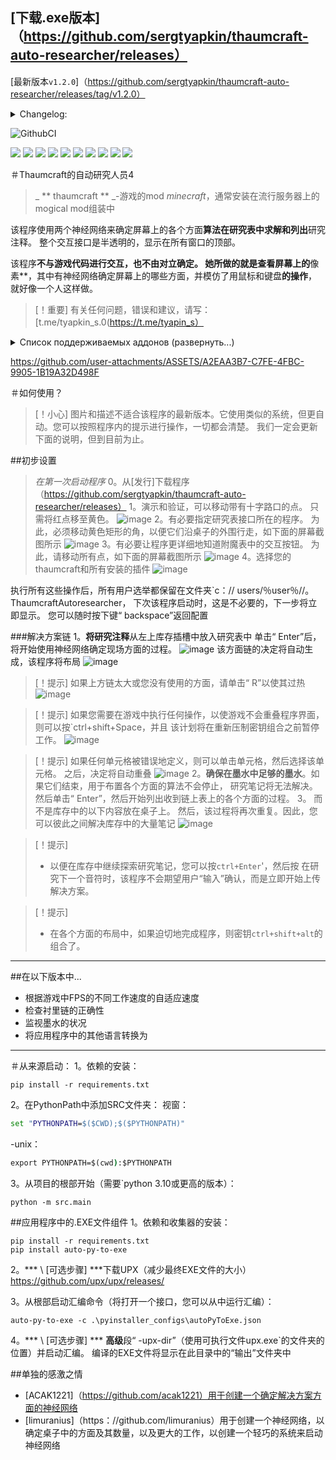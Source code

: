 ## [下载.exe版本]（https://github.com/sergtyapkin/thaumcraft-auto-researcher/releases）
[最新版本`v1.2.0`]（https://github.com/sergtyapkin/thaumcraft-auto-researcher/releases/tag/v1.2.0）
<details>
<summary>Changelog:</summary>

- 配置存储在AppData中。重新启动时，您不再需要重新配置应用程序
- 现在，神经网络决定了桌子上的方面！
由于此原因的研究速度增加了10倍以上。
- 由于其本地缓存而提高了神经网络的速度
- 添加了较薄控制的密钥组合
- 添加了非停机研究制度

>`v1.2._

>`v1.1._`-具有神经网络的表面上的配置，具有更改用户的可能性

>`v1.0._`-用户在表上方面的配置

>`v0 ._._
</details>



![GithubCI](https://github.com/SergTyapkin/thaumcraft-auto-researcher/actions/workflows/auto-translate-readme.yml/badge.svg)

[![](https://img.shields.io/badge/русский-_?style=for-the-badge&logo=readme&color=white)](https://github.com/SergTyapkin/thaumcraft-auto-researcher/blob/README_TRANSLATIONS/russian_README.md)
[![](https://img.shields.io/badge/english-_?style=for-the-badge&logo=readme&color=white)](https://github.com/SergTyapkin/thaumcraft-auto-researcher/blob/README_TRANSLATIONS/english_README.md)
[![](https://img.shields.io/badge/中文(简体)-_?style=for-the-badge&logo=readme&color=white)](https://github.com/SergTyapkin/thaumcraft-auto-researcher/blob/README_TRANSLATIONS/chinese%20(simplified)_README.md)
[![](https://img.shields.io/badge/中文(传统)-_?style=for-the-badge&logo=readme&color=white)](https://github.com/SergTyapkin/thaumcraft-auto-researcher/blob/README_TRANSLATIONS/chinese%20(traditional)_README.md)
[![](https://img.shields.io/badge/arabic(العربية)-_?style=for-the-badge&logo=readme&color=white)](https://github.com/SergTyapkin/thaumcraft-auto-researcher/blob/README_TRANSLATIONS/arabic_README.md)
[![](https://img.shields.io/badge/español-_?style=for-the-badge&logo=readme&color=white)](https://github.com/SergTyapkin/thaumcraft-auto-researcher/blob/README_TRANSLATIONS/spanish_README.md)
[![](https://img.shields.io/badge/italiano-_?style=for-the-badge&logo=readme&color=white)](https://github.com/SergTyapkin/thaumcraft-auto-researcher/blob/README_TRANSLATIONS/italian_README.md)
[![](https://img.shields.io/badge/Deutsch-_?style=for-the-badge&logo=readme&color=white)](https://github.com/SergTyapkin/thaumcraft-auto-researcher/blob/README_TRANSLATIONS/dutch_README.md)
[![](https://img.shields.io/badge/hindi(हिन्दी)-_?style=for-the-badge&logo=readme&color=white)](https://github.com/SergTyapkin/thaumcraft-auto-researcher/blob/README_TRANSLATIONS/hindi_README.md)
[![](https://img.shields.io/badge/korean(한국어)-_?style=for-the-badge&logo=readme&color=white)](https://github.com/SergTyapkin/thaumcraft-auto-researcher/blob/README_TRANSLATIONS/korean_README.md)



＃Thaumcraft的自动研究人员4
> _ ** thaumcraft ** _-游戏的mod _minecraft_，通常安装在流行服务器上的mogical mod组装中

该程序使用两个神经网络来确定屏幕上的各个方面**算法在研究表中求解和列出**研究注释。
整个交互接口是半透明的，显示在所有窗口的顶部。

该程序**不与游戏代码进行交互，也不由对立确定。
她所做的就是查看屏幕上的**像素**，其中有神经网络确定屏幕上的哪些方面，并模仿了用鼠标和键盘**的操作**，就好像一个人这样做。

> [！重要]
>有关任何问题，错误和建议，请写：[t.me/tyapkin_s.0(https://t.me/tyapin_s）

<details>
<summary>Список поддерживаемых аддонов (развернуть...)</summary>

- 魔术蜜蜂
- 禁止魔法
- 贪婪
- 脾气暴躁
-  Gregtech Newhorizo​​ns
-  Thaumic靴子
- 植物插件
-  Elysium
- 墨西哥的启示
- 必不可少的thaumaturgy
-  Abyssalcraft集成
</details>

https://github.com/user-attachments/ASSETS/A2EAA3B7-C7FE-4FBC-9905-1B19A32D498F




＃如何使用？
> [！小心]
>图片和描述不适合该程序的最新版本。它使用类似的系统，但更自动。您可以按照程序内的提示进行操作，一切都会清楚。
>我们一定会更新下面的说明，但到目前为止。

##初步设置
> _在第一次启动程序_
0。从[发行]下载程序（https://github.com/sergtyapkin/thaumcraft-auto-researcher/releases）
1。演示和验证，可以移动带有十字路口的点。
只需将红点移至黄色。
![image](https://github.com/SergTyapkin/thaumcraft-auto-researcher/blob/master/README_images/enroll.png?raw=true)
2。有必要指定研究表接口所在的程序。
为此，必须移动黄色矩形的角，以便它们沿桌子的外围行走，如下面的屏幕截图所示
![image](https://github.com/SergTyapkin/thaumcraft-auto-researcher/blob/master/README_images/find_table.png?raw=true)
3。有必要让程序更详细地知道附魔表中的交互按钮。
为此，请移动所有点，如下面的屏幕截图所示
![image](https://github.com/SergTyapkin/thaumcraft-auto-researcher/blob/master/README_images/setup_controls.png?raw=true)
4。选择您的thaumcraft和所有安装的插件
![image](https://github.com/SergTyapkin/thaumcraft-auto-researcher/blob/master/README_images/setup_version_and_addons.png?raw=true) 

执行所有这些操作后，所有用户选举都保留在文件夹`c：// users/％user％//。 ThaumcraftAutoresearcher，
下次该程序启动时，这是不必要的，下一步将立即显示。
您可以随时按下键“ backspace”返回配置

###解决方案链
1。**将研究注释**从左上库存插槽中放入研究表中
单击“ Enter”后，将开始使用神经网络确定现场方面的过程。
![image](https://github.com/SergTyapkin/thaumcraft-auto-researcher/blob/master/README_images/prepare_to_solving_aspects.png?raw=true)
该方面链的决定将自动生成，该程序将布局
![image](https://github.com/SergTyapkin/thaumcraft-auto-researcher/blob/master/README_images/aspects_solved.png?raw=true)

> [！提示]
>如果上方链太大或您没有使用的方面，请单击“ R”以使其过热
![image](https://github.com/SergTyapkin/thaumcraft-auto-researcher/blob/master/README_images/aspects_rerolled.png?raw=true)

> [！提示]
>如果您需要在游戏中执行任何操作，以使游戏不会重叠程序界面，则可以按`ctrl+shift+Space，并且
该计划将在重新压制密钥组合之前暂停工作。
![image](https://github.com/SergTyapkin/thaumcraft-auto-researcher/blob/master/README_images/program_paused.png?raw=true)

> [！提示]
>如果任何单元格被错误地定义，则可以单击单元格，然后选择该单元格。
之后，决定将自动重叠
![image](https://github.com/SergTyapkin/thaumcraft-auto-researcher/blob/master/README_images/setup_table_aspects.png?raw=true)
2。**确保在墨水中足够的墨水**。如果它们结束，用于布置各个方面的算法不会停止，
研究笔记将无法解决。
然后单击“ Enter”，然后开始列出收到链上表上的各个方面的过程。
3。
而不是库存中的以下内容放在桌子上。
然后，该过程将再次重复。因此，您可以彼此之间解决库存中的大量笔记
![image](https://github.com/SergTyapkin/thaumcraft-auto-researcher/blob/master/README_images/next_research_putted.png?raw=true)

> [！提示]
>  - 以便在库存中继续探索研究笔记，您可以按`ctrl+Enter`'，然后按
在研究下一个音符时，该程序不会期望用户“输入”确认，而是立即开始上传解决方案。

> [！提示]
>  - 在各个方面的布局中，如果迫切地完成程序，则密钥`ctrl+shift+alt`的组合了。


-----------


##在以下版本中...
- 根据游戏中FPS的不同工作速度的自适应速度
- 检查衬里链的正确性
- 监视墨水的状况
- 将应用程序中的其他语言转换为


-----------

＃从来源启动：
1。依赖的安装：
```shell
pip install -r requirements.txt
```

2。在PythonPath中添加SRC文件夹：
视窗：
```cmd
set "PYTHONPATH=$($CWD);$($PYTHONPATH)"
```
-unix：
```cmd
export PYTHONPATH=$(cwd):$PYTHONPATH
```

3。从项目的根部开始（需要`python 3.10或更高的版本）：
```shell
python -m src.main
```


##应用程序中的.EXE文件组件
1。依赖和收集器的安装：
```shell
pip install -r requirements.txt
pip install auto-py-to-exe
```

2。*** \ [可选步骤] ***下载UPX（减少最终EXE文件的大小）
https://github.com/upx/upx/releases/


3。从根部启动汇编命令（将打开一个接口，您可以从中运行汇编）：
```shell
auto-py-to-exe -c .\pyinstaller_configs\autoPyToExe.json
```

4。*** \ [可选步骤] *** **高级**段“ -upx-dir”（使用可执行文件upx.exe`的文件夹的位置）并启动汇编。
编译的EXE文件将显示在此目录中的“输出”文件夹中


##单独的感激之情
-  [ACAK1221]（https://github.com/acak1221）用于创建一个确定解决方案方面的神经网络
-  [limuranius]（https：//github.com/limuranius）用于创建一个神经网络，以确定桌子中的方面及其数量，以及更大的工作，以创建一个轻巧的系统来启动神经网络